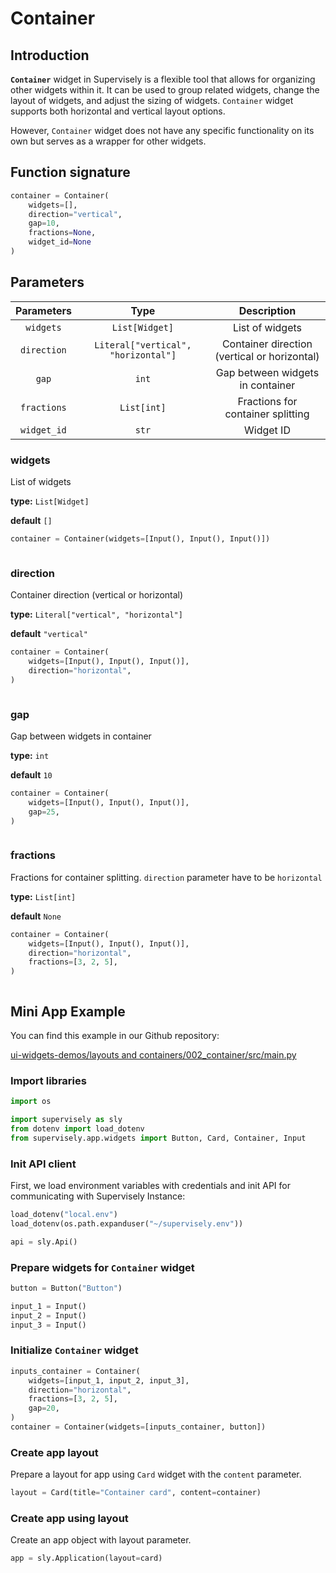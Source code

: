 # Container

## Introduction

**`Container`** widget in Supervisely is a flexible tool that allows for organizing other widgets within it. It can be used to group related widgets, change the layout of widgets, and adjust the sizing of widgets. `Container` widget supports both horizontal and vertical layout options.

However, `Container` widget does not have any specific functionality on its own but serves as a wrapper for other widgets.

## Function signature

```python
container = Container(
    widgets=[],
    direction="vertical",
    gap=10,
    fractions=None,
    widget_id=None
)
```

## Parameters

|  Parameters |                 Type                |                  Description                 |
| :---------: | :---------------------------------: | :------------------------------------------: |
|  `widgets`  |            `List[Widget]`           |                List of widgets               |
| `direction` | `Literal["vertical", "horizontal"]` | Container direction (vertical or horizontal) |
|    `gap`    |                `int`                |       Gap between widgets in container       |
| `fractions` |             `List[int]`             |       Fractions for container splitting      |
| `widget_id` |                `str`                |                   Widget ID                  |

### widgets

List of widgets

**type:** `List[Widget]`

**default** `[]`

```python
container = Container(widgets=[Input(), Input(), Input()])
```

<figure><img src="https://user-images.githubusercontent.com/79905215/220125712-c4c98ba6-9cbb-4a6f-944b-335056d59536.png" alt=""><figcaption></figcaption></figure>

### direction

Container direction (vertical or horizontal)

**type:** `Literal["vertical", "horizontal"]`

**default** `"vertical"`

```python
container = Container(
    widgets=[Input(), Input(), Input()],
    direction="horizontal",
)
```

<figure><img src="https://user-images.githubusercontent.com/79905215/220126696-8fe7d789-05e1-4dff-8f9d-274c872a0d3b.png" alt=""><figcaption></figcaption></figure>

### gap

Gap between widgets in container

**type:** `int`

**default** `10`

```python
container = Container(
    widgets=[Input(), Input(), Input()],
    gap=25,
)
```

<figure><img src="https://user-images.githubusercontent.com/79905215/220127050-fa283570-2fce-4f92-9599-9c21e83fdcaf.png" alt=""><figcaption></figcaption></figure>

### fractions

Fractions for container splitting. `direction` parameter have to be `horizontal`

**type:** `List[int]`

**default** `None`

```python
container = Container(
    widgets=[Input(), Input(), Input()],
    direction="horizontal",
    fractions=[3, 2, 5],
)
```

<figure><img src="https://user-images.githubusercontent.com/79905215/220127504-4f8ceee2-83f7-40b9-976e-f865d442da86.png" alt=""><figcaption></figcaption></figure>

## Mini App Example

You can find this example in our Github repository:

[ui-widgets-demos/layouts and containers/002\_container/src/main.py](https://github.com/supervisely-ecosystem/ui-widgets-demos/blob/master/layouts%20and%20containers/002\_container/src/main.py)

### Import libraries

```python
import os

import supervisely as sly
from dotenv import load_dotenv
from supervisely.app.widgets import Button, Card, Container, Input
```

### Init API client

First, we load environment variables with credentials and init API for communicating with Supervisely Instance:

```python
load_dotenv("local.env")
load_dotenv(os.path.expanduser("~/supervisely.env"))

api = sly.Api()
```

### Prepare widgets for `Container` widget

```python
button = Button("Button")

input_1 = Input()
input_2 = Input()
input_3 = Input()
```

### Initialize `Container` widget

```python
inputs_container = Container(
    widgets=[input_1, input_2, input_3],
    direction="horizontal",
    fractions=[3, 2, 5],
    gap=20,
)
container = Container(widgets=[inputs_container, button])
```

### Create app layout

Prepare a layout for app using `Card` widget with the `content` parameter.

```python
layout = Card(title="Container card", content=container)
```

### Create app using layout

Create an app object with layout parameter.

```python
app = sly.Application(layout=card)
```

<figure><img src="https://user-images.githubusercontent.com/79905215/220128472-5e9de449-a11a-468f-9580-14eb60390db7.png" alt=""><figcaption></figcaption></figure>
